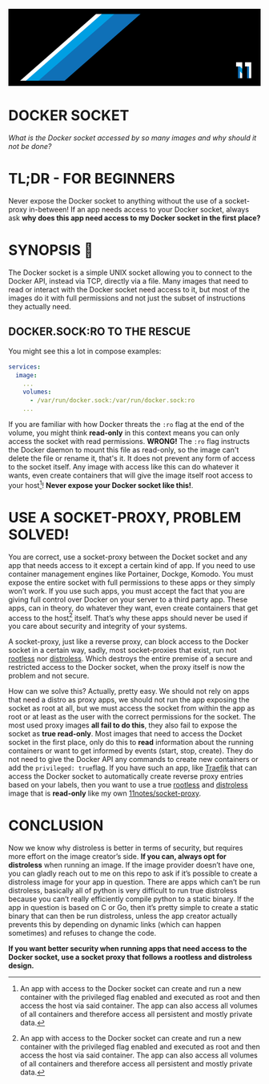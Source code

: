 ![banner](https://github.com/11notes/static/blob/main/img/banner/README.png?raw=true)

# DOCKER SOCKET

*What is the Docker socket accessed by so many images and why should it not be done?*

# TL;DR - FOR BEGINNERS
Never expose the Docker socket to anything without the use of a socket-proxy in-between! If an app needs access to your Docker socket, always ask **why does this app need access to my Docker socket in the first place?**

# SYNOPSIS 📖

The Docker socket is a simple UNIX socket allowing you to connect to the Docker API, instead via TCP, directly via a file. Many images that need to read or interact with the Docker socket need access to it, but most of the images do it with full permissions and not just the subset of instructions they actually need.

## DOCKER.SOCK:RO TO THE RESCUE

You might see this a lot in compose examples:

```yaml
services:
  image:
    ...
    volumes:
      - /var/run/docker.sock:/var/run/docker.sock:ro
    ...
```

If you are familiar with how Docker threats the ```:ro``` flag at the end of the volume, you might think **read-only** in this context means you can only access the socket with read permissions. **WRONG!** The ```:ro``` flag instructs the Docker daemon to mount this file as read-only, so the image can't delete the file or rename it, that's it. It does not prevent any form of access to the socket itself. Any image with access like this can do whatever it wants, even create containers that will give the image itself root access to your host[^1]! **Never expose your Docker socket like this!**.


# USE A SOCKET-PROXY, PROBLEM SOLVED!

You are correct, use a socket-proxy between the Docket socket and any app that needs access to it except a certain kind of app. If you need to use container management engines like Portainer, Dockge, Komodo. You must expose the entire socket with full permissions to these apps or they simply won’t work. If you use such apps, you must accept the fact that you are giving full control over Docker on your server to a third party app. These apps, can in theory, do whatever they want, even create containers that get access to the host[^1] itself. That’s why these apps should never be used if you care about security and integrity of your systems.

A socket-proxy, just like a reverse proxy, can block access to the Docker socket in a certain way, sadly, most socket-proxies that exist, run not [rootless](https://github.com/11notes/RTFM/blob/main/linux/container/image/rootless.md) nor [distroless](https://github.com/11notes/RTFM/blob/main/linux/container/image/distroless.md). Which destroys the entire premise of a secure and restricted access to the Docker socket, when the proxy itself is now the problem and not secure.

How can we solve this? Actually, pretty easy. We should not rely on apps that need a distro as proxy apps, we should not run the app exposing the socket as root at all, but we must access the socket from within the app as root or at least as the user with the correct permissions for the socket. The most used proxy images **all fail to do this**, they also fail to expose the socket as **true read-only**. Most images that need to access the Docket socket in the first place, only do this to **read** information about the running containers or want to get informed by events (start, stop, create). They do not need to give the Docker API any commands to create new containers or add the ```privileged: true```flag. If you have such an app, like [Traefik](https://github.com/11notes/docker-traefik) that can access the Docker socket to automatically create reverse proxy entries based on your labels, then you want to use a true [rootless](https://github.com/11notes/RTFM/blob/main/linux/container/image/rootless.md) and [distroless](https://github.com/11notes/RTFM/blob/main/linux/container/image/distroless.md) image that is **read-only** like my own [11notes/socket-proxy](https://github.com/11notes/docker-socket-proxy).


# CONCLUSION

Now we know why distroless is better in terms of security, but requires more effort on the image creator’s side. **If you can, always opt for distroless** when running an image. If the image provider doesn’t have one, you can gladly reach out to me on this repo to ask if it’s possible to create a distroless image for your app in question. There are apps which can’t be run distroless, basically all of python is very difficult to run true distroless because you can’t really efficiently compile python to a static binary. If the app in question is based on C or Go, then it’s pretty simple to create a static binary that can then be run distroless, unless the app creator actually prevents this by depending on dynamic links (which can happen sometimes) and refuses to change the code.

**If you want better security when running apps that need access to the Docker socket, use a socket proxy that follows a rootless and distroless design.**

[^1]: An app with access to the Docker socket can create and run a new container with the privileged flag enabled and executed as root and then access the host via said container. The app can also access all volumes of all containers and therefore access all persistent and mostly private data.